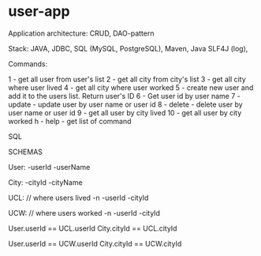# user-app

Application architecture:
CRUD, DAO-pattern

Stack:
JAVA, JDBC, SQL (MySQL, PostgreSQL), Maven, Java SLF4J (log), 

Commands:

1 - get all user from user's list
2 - get all city from city's list
3 - get all city where user lived
4 - get all city where user worked
5 - create new user and add it to the users list. Return user's ID
6 - Get user id by user name
7 - update - update user by user name or user id
8 - delete - delete user by user name or user id
9 - get all user by city lived
10 - get all user by city worked
h - help - get list of command

SQL

SCHEMAS

User:
-userId
-userName

City:
-cityId
-cityName

UCL: // where users lived
-n
-userId
-cityId

UCW: // where users worked
-n
-userId
-cityId

User.userId == UCL.userId
City.cityId == UCL.cityId

User.userId == UCW.userId
City.cityId == UCW.cityId




